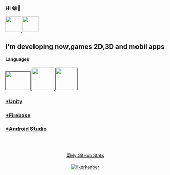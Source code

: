 ### Hi 😄👋

<a href=https://www.linkedin.com/in/ilkerkanber/>
<img src="https://www.yonetimdeinsan.com/wp-content/uploads/2017/01/linkedin.png" width="50" height="50"/>
</a>
<a href=https://www.instagram.com/ilkerknbr/>
<img src="https://upload.wikimedia.org/wikipedia/commons/e/e7/Instagram_logo_2016.svg" width="50" height="50"/>
</a>
<br>
<h2>I'm developing now,games 2D,3D and mobil apps</h3> 
<h4>Languages</h4>
<a href=""/>
<img src="https://bilisimacademy.com/egitimlerimiz/wp-content/uploads/2021/03/C-Sharp-egitimi.png" width="80" height="60"/>
<img src="https://logoeps.com/wp-content/uploads/2011/06/java-logo-vector.png" width="70" height="70"/>
<img src="http://www.ecozumbilgisayar.com/assets/images/mssqlserver-320x239.png" width="70" height="70"/>
<h3>*Unity</h3>
<h3>*Firebase</h3>
<h3>*Android Studio</h3>
<br>
<br>
<p align="center">⏳My GitHub Stats
<p align="center"> <img src="https://github-readme-stats.vercel.app/api?username=ilkerkanber&show_icons=true&theme=gotham" alt="ilkerkanber" />


  



